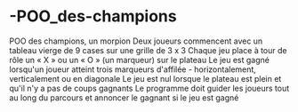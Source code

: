 # -POO_des-champions
 POO des champions, un morpion
 Deux joueurs commencent avec un tableau vierge de 9 cases sur une grille de 3 x 3
Chaque jeu place à tour de rôle un « X » ou un « O » (un marqueur) sur le plateau
Le jeu est gagné lorsqu'un joueur atteint trois marqueurs d'affilée - horizontalement, verticalement ou en diagonale
Le jeu est nul lorsque le plateau est plein et qu'il n'y a pas de coups gagnants
Le programme doit guider les joueurs tout au long du parcours et annoncer le gagnant si le jeu est gagné

